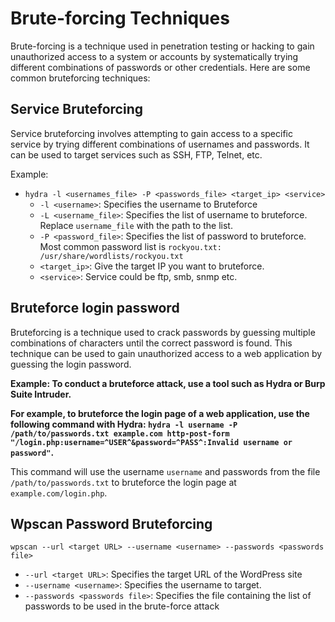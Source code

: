 # Brute-forcing Techniques

Brute-forcing is a technique used in penetration testing or hacking to gain unauthorized access to a system or accounts by systematically trying different combinations of passwords or other credentials. Here are some common bruteforcing techniques:

## Service Bruteforcing

Service bruteforcing involves attempting to gain access to a specific service by trying different combinations of usernames and passwords. It can be used to target services such as SSH, FTP, Telnet, etc.

Example:
* `hydra -l <usernames_file> -P <passwords_file> <target_ip> <service>`
  - `-l <username>`: Specifies the username to Bruteforce
  - `-L <username_file>`: Specifies the list of username to bruteforce. Replace `username_file` with the path to the list.
  - `-P <password_file>`: Specifies the list of password to bruteforce. Most common password list is `rockyou.txt: /usr/share/wordlists/rockyou.txt`
  - `<target_ip>`: Give the target IP you want to bruteforce.
  - `<service>`: Service could be ftp, smb, snmp etc.

## Bruteforce login password

Bruteforcing is a technique used to crack passwords by guessing multiple combinations of characters until the correct password is found. This technique can be used to gain unauthorized access to a web application by guessing the login password.

**Example: To conduct a bruteforce attack, use a tool such as Hydra or Burp Suite Intruder.**

**For example, to bruteforce the login page of a web application, use the following command with Hydra: `hydra -l username -P /path/to/passwords.txt example.com http-post-form "/login.php:username=^USER^&password=^PASS^:Invalid username or password"`.**

This command will use the username `username` and passwords from the file `/path/to/passwords.txt` to bruteforce the login page at `example.com/login.php`.

## Wpscan Password Bruteforcing

```
wpscan --url <target URL> --username <username> --passwords <passwords file>
```

* `--url <target URL>`: Specifies the target URL of the WordPress site
* `--username <username>`: Specifies the username to target.
* `--passwords <passwords file>`: Specifies the file containing the list of passwords to be used in the brute-force attack
